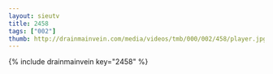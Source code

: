 ```yaml
--- 
layout: sieutv
title: 2458
tags: ["002"]
thumb: http://drainmainvein.com/media/videos/tmb/000/002/458/player.jpg
---
```

{% include drainmainvein key="2458" %} 
